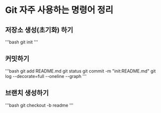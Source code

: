 # Git 자주 사용하는 명령어 정리



## 저장소 생성(초기화) 하기
'''bash
git init
'''




## 커밋하기
'''bash
git add README.md
git status
git commit -m "init:README.md"
git log --decorate=full --oneline --graph
'''


## 브랜치 생성하기
'''bash
git checkout -b readme
'''